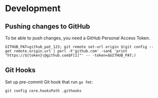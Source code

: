 # Development

## Pushing changes to GitHub

To be able to push changes, you need a GitHub Personal Access Token.
```shell
GITHUB_PAT=github_pat_123; git remote set-url origin $(git config --get remote.origin.url | perl -F'github.com' -sanE 'print "https://${token}\@github.com$F[1]"' -- -token=$GITHUB_PAT;)
```

## Git Hooks

Set up pre-commit Git hook that run `go fmt`:
```shell
git config core.hooksPath .githooks
```
